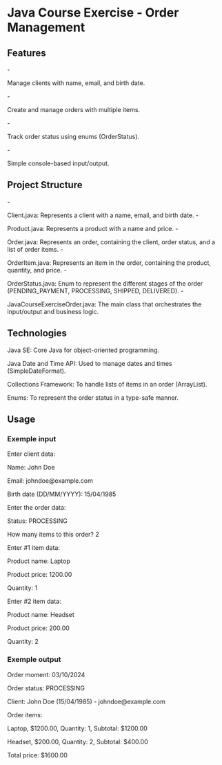 <H1>Java Course Exercise - Order Management</H1>
<H2>Features</H2>
-  <p>Manage clients with name, email, and birth date.</p>
-  <p>Create and manage orders with multiple items.</p>
-  <p>Track order status using enums (OrderStatus).</p>
-  <p>Simple console-based input/output.</p>

<h2>Project Structure</h2>
-  <p></p>Client.java: Represents a client with a name, email, and birth date.
-  <p></p>Product.java: Represents a product with a name and price.
-  <p></p>Order.java: Represents an order, containing the client, order status, and a list of order items.
- <p></p> OrderItem.java: Represents an item in the order, containing the product, quantity, and price.
-  <p></p>OrderStatus.java: Enum to represent the different stages of the order (PENDING_PAYMENT, PROCESSING, SHIPPED, DELIVERED).
-  <p></p>JavaCourseExerciseOrder.java: The main class that orchestrates the input/output and business logic.

<h2>Technologies</h2>
  <p></p>Java SE: Core Java for object-oriented programming.
  <p></p>Java Date and Time API: Used to manage dates and times (SimpleDateFormat).
  <p></p>Collections Framework: To handle lists of items in an order (ArrayList).
 <p></p> Enums: To represent the order status in a type-safe manner.

<h2>Usage</h2>
<h3>Exemple input</h3>
<p></p>Enter client data:
<p></p>Name: John Doe
<p></p>Email: johndoe@example.com
<p></p>Birth date (DD/MM/YYYY): 15/04/1985

<p></p>Enter the order data:
<p></p>Status: PROCESSING

<p></p>How many items to this order? 2

<p></p>Enter #1 item data:
<p></p>Product name: Laptop
<p></p>Product price: 1200.00
<p></p>Quantity: 1

<p></p>Enter #2 item data:
<p></p>Product name: Headset
<p></p>Product price: 200.00
<p></p>Quantity: 2

<h3>Exemple output</h3>
<p></p>Order moment: 03/10/2024
<p></p>Order status: PROCESSING
<p></p>Client: John Doe (15/04/1985) - johndoe@example.com
<p></p>Order items:
<p></p>Laptop, $1200.00, Quantity: 1, Subtotal: $1200.00
<p></p>Headset, $200.00, Quantity: 2, Subtotal: $400.00
<p></p>Total price: $1600.00







